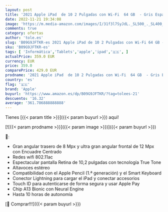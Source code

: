 ```yaml
---
layout: post
title: '2021 Apple iPad  de 10 2 Pulgadas con Wi-Fi  64 GB  - Gris Espacial  9.ª generación '
date: 2022-11-21 19:34:08
image: 'https://m.media-amazon.com/images/I/31f3l7SyJdL._SL500_._SL400_.jpg'
comments: true
category: ofertas
author: 'tole.es'
slug: 'B09G9JFTKR-es 2021 Apple iPad de 10 2 Pulgadas con Wi-Fi 64 GB - Gris...'
sku: 'B09G9JFTKR-es'
tags: [ 'Informática','Tablets','apple','ipad','🇪🇸', ]
actualPrice: 359.0 EUR
currency: EUR
price: 359.0
comparePrice: 429.0 EUR
prodname: '2021 Apple iPad  de 10 2 Pulgadas con Wi-Fi  64 GB  - Gris Espacial  9.ª generación '
country: 'es'
flag: '🇪🇸'
brand: 'Apple'
buyurl: 'https://www.amazon.es/dp/B09G9JFTKR/?tag=tolees-21'
descuento: '16.32'
average: '361.786888888888'
---
```


Tienes [{{< param title >}}]({{< param buyurl >}}) aqui!

[![{{< param prodname >}}]({{< param image >}})]({{< param buyurl >}})

🔎:

- Gran angular trasero de 8 Mpx y ultra gran angular frontal de 12 Mpx con Encuadre Centrado
- Redes wifi 802.11ac
- Espectacular pantalla Retina de 10,2 pulgadas con tecnología True Tone
- Altavoces estéreo
- Compatibilidad con el Apple Pencil (1.ª generación) y el Smart Keyboard
- Conector Lightning para cargar el iPad y conectar accesorios
- Touch ID para autenticarse de forma segura y usar Apple Pay
- Chip A13 Bionic con Neural Engine
- Hasta 10 horas de autonomía

[🛒 Comprar!!!]({{< param buyurl >}})
